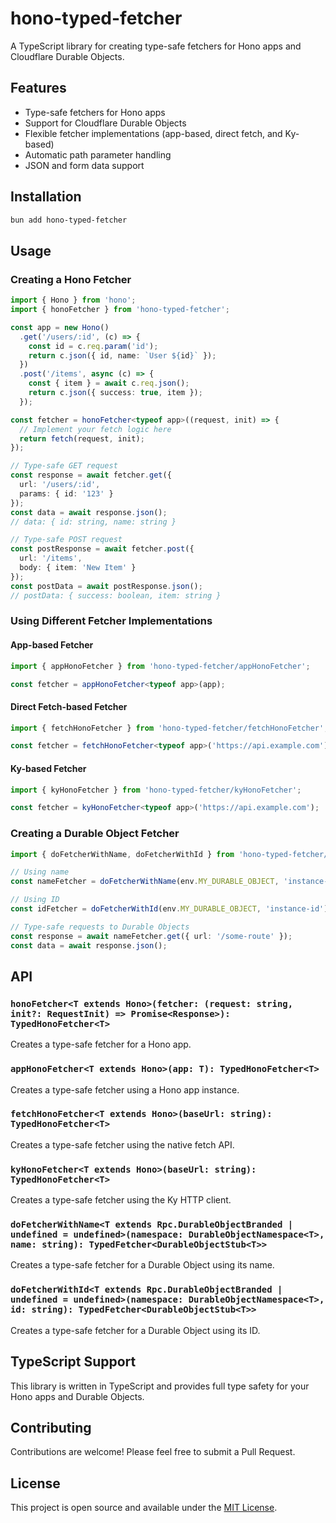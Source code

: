 # hono-typed-fetcher

A TypeScript library for creating type-safe fetchers for Hono apps and Cloudflare Durable Objects.

## Features

- Type-safe fetchers for Hono apps
- Support for Cloudflare Durable Objects
- Flexible fetcher implementations (app-based, direct fetch, and Ky-based)
- Automatic path parameter handling
- JSON and form data support

## Installation

```bash
bun add hono-typed-fetcher
```

## Usage

### Creating a Hono Fetcher

```typescript
import { Hono } from 'hono';
import { honoFetcher } from 'hono-typed-fetcher';

const app = new Hono()
  .get('/users/:id', (c) => {
    const id = c.req.param('id');
    return c.json({ id, name: `User ${id}` });
  })
  .post('/items', async (c) => {
    const { item } = await c.req.json();
    return c.json({ success: true, item });
  });

const fetcher = honoFetcher<typeof app>((request, init) => {
  // Implement your fetch logic here
  return fetch(request, init);
});

// Type-safe GET request
const response = await fetcher.get({
  url: '/users/:id',
  params: { id: '123' }
});
const data = await response.json();
// data: { id: string, name: string }

// Type-safe POST request
const postResponse = await fetcher.post({
  url: '/items',
  body: { item: 'New Item' }
});
const postData = await postResponse.json();
// postData: { success: boolean, item: string }
```

### Using Different Fetcher Implementations

#### App-based Fetcher

```typescript
import { appHonoFetcher } from 'hono-typed-fetcher/appHonoFetcher';

const fetcher = appHonoFetcher<typeof app>(app);
```

#### Direct Fetch-based Fetcher

```typescript
import { fetchHonoFetcher } from 'hono-typed-fetcher/fetchHonoFetcher';

const fetcher = fetchHonoFetcher<typeof app>('https://api.example.com');
```

#### Ky-based Fetcher

```typescript
import { kyHonoFetcher } from 'hono-typed-fetcher/kyHonoFetcher';

const fetcher = kyHonoFetcher<typeof app>('https://api.example.com');
```

### Creating a Durable Object Fetcher

```typescript
import { doFetcherWithName, doFetcherWithId } from 'hono-typed-fetcher/doFetcher';

// Using name
const nameFetcher = doFetcherWithName(env.MY_DURABLE_OBJECT, 'instance-name');

// Using ID
const idFetcher = doFetcherWithId(env.MY_DURABLE_OBJECT, 'instance-id');

// Type-safe requests to Durable Objects
const response = await nameFetcher.get({ url: '/some-route' });
const data = await response.json();
```

## API

### `honoFetcher<T extends Hono>(fetcher: (request: string, init?: RequestInit) => Promise<Response>): TypedHonoFetcher<T>`

Creates a type-safe fetcher for a Hono app.

### `appHonoFetcher<T extends Hono>(app: T): TypedHonoFetcher<T>`

Creates a type-safe fetcher using a Hono app instance.

### `fetchHonoFetcher<T extends Hono>(baseUrl: string): TypedHonoFetcher<T>`

Creates a type-safe fetcher using the native fetch API.

### `kyHonoFetcher<T extends Hono>(baseUrl: string): TypedHonoFetcher<T>`

Creates a type-safe fetcher using the Ky HTTP client.

### `doFetcherWithName<T extends Rpc.DurableObjectBranded | undefined = undefined>(namespace: DurableObjectNamespace<T>, name: string): TypedFetcher<DurableObjectStub<T>>`

Creates a type-safe fetcher for a Durable Object using its name.

### `doFetcherWithId<T extends Rpc.DurableObjectBranded | undefined = undefined>(namespace: DurableObjectNamespace<T>, id: string): TypedFetcher<DurableObjectStub<T>>`

Creates a type-safe fetcher for a Durable Object using its ID.

## TypeScript Support

This library is written in TypeScript and provides full type safety for your Hono apps and Durable Objects.

## Contributing

Contributions are welcome! Please feel free to submit a Pull Request.

## License

This project is open source and available under the [MIT License](LICENSE).
